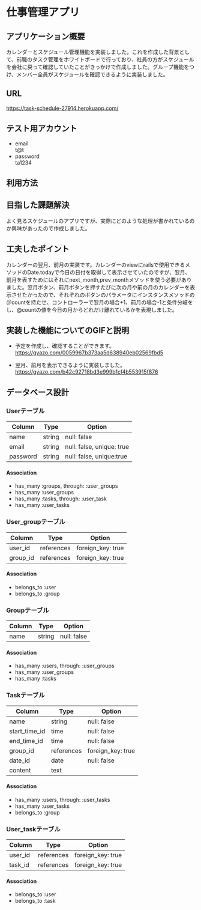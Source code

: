 # 仕事管理アプリ


## アプリケーション概要  
カレンダーとスケジュール管理機能を実装しました。これを作成した背景として、前職のタスク管理をホワイトボードで行っており、社員の方がスケジュールを会社に戻って確認していたことがきっかけで作成しました。グループ機能をつけ、メンバー全員がスケジュールを確認できるように実装しました。

## URL
https://task-schedule-27914.herokuapp.com/

## テスト用アカウント  
* email  
t@t  
* password  
ta1234

## 利用方法

## 目指した課題解決
よく見るスケジュールのアプリですが、実際にどのような処理が書かれているのか興味があったので作成しました。

## 工夫したポイント
カレンダーの翌月、前月の実装です。カレンダーのviewにrailsで使用できるメソッドのDate.todayで今日の日付を取得して表示させていたのですが、翌月、前月を表すためにはそれにnext_month,prev_monthメソッドを使う必要がありました。翌月ボタン、前月ボタンを押すたびに次の月や前の月のカレンダーを表示させたかったので、それぞれのボタンのパラメータにインスタンスメソッドの＠countを持たせ、コントローラーで翌月の場合+1、前月の場合-1と条件分岐をし、@countの値を今日の月からどれだけ離れているかを表現しました。

## 実装した機能についてのGIFと説明

* 予定を作成し、確認することができます。  
https://gyazo.com/0059967b373aa5d638940eb02569fbd5

* 翌月、前月を表示できるように実装しました。  
https://gyazo.com/b42c92718bd3e999b1cf4b553915f876

## データベース設計

### Userテーブル

|Column|Type|Option|
|------|----|------|
|name|string|null: false|
|email|string|null: false, unique: true|
|password|string|null: false, unique:true|

#### Association

- has_many  :groups, through: :user_groups
- has_many  :user_groups
- has_many  :tasks, through: :user_task
- has_many  :user_tasks


### User_groupテーブル

|Column|Type|Option|
|------|----|------|
|user_id|references|foreign_key: true|
|group_id|references|foreign_key: true|

#### Association

- belongs_to :user
- belongs_to :group


### Groupテーブル

|Column|Type|Option|
|------|----|------|
|name|string|null: false|

#### Association

- has_many  :users, through: :user_groups
- has_many  :user_groups
- has_many  :tasks


### Taskテーブル

|Column|Type|Option|
|------|----|------|
|name|string|null: false|
|start_time_id|time|null: false|
|end_time_id|time|null: false|
|group_id|references|foreign_key: true|
|date_id|date|null: false|
|content|text|

#### Association

- has_many  :users, through: :user_tasks
- has_many  :user_tasks
- belongs_to  :group


### User_taskテーブル

|Column|Type|Option|
|------|----|------|
|user_id|references|foreign_key: true|
|task_id|references|foreign_key: true|

#### Association

- belongs_to :user
- belongs_to :task

